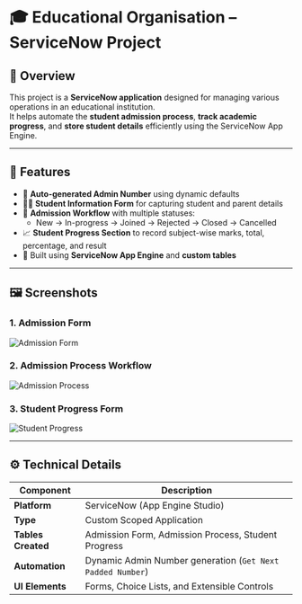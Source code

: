 # 🎓 Educational Organisation – ServiceNow Project

## 📘 Overview
This project is a **ServiceNow application** designed for managing various operations in an educational institution.   
It helps automate the **student admission process**, **track academic progress**, and **store student details** efficiently using the ServiceNow App Engine.

---

## 🧩 Features
- 🔢 **Auto-generated Admin Number** using dynamic defaults  
- 🧑‍🎓 **Student Information Form** for capturing student and parent details  
- 🎯 **Admission Workflow** with multiple statuses:
  - New → In-progress → Joined → Rejected → Closed → Cancelled  
- 📈 **Student Progress Section** to record subject-wise marks, total, percentage, and result  
- 🧱 Built using **ServiceNow App Engine** and **custom tables**

---

## 🖼️ Screenshots

### 1. Admission Form
![Admission Form](Screenshots/Admission_Form.png)

### 2. Admission Process Workflow
![Admission Process](Screenshots/Admission_Process.png)

### 3. Student Progress Form
![Student Progress](Screenshots/Student_Progress.png)

---

## ⚙️ Technical Details
| Component | Description |
|------------|--------------|
| **Platform** | ServiceNow (App Engine Studio) |
| **Type** | Custom Scoped Application |
| **Tables Created** | Admission Form, Admission Process, Student Progress |
| **Automation** | Dynamic Admin Number generation (`Get Next Padded Number`) |
| **UI Elements** | Forms, Choice Lists, and Extensible Controls |
